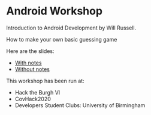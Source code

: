 # Android Workshop

Introduction to Android Development by Will Russell.

How to make your own basic guessing game

Here are the slides:

- [With notes](Slides_notes.pdf)
- [Without notes](Slides_no-notes.pdf)

This workshop has been run at:

- Hack the Burgh VI
- CovHack2020
- Developers Student Clubs: University of Birmingham
